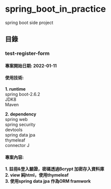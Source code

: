 # spring_boot_in_practice
spring boot side project

## 目錄
### test-register-form
#### 專案開始日期: 2022-01-11
#### 使用技術: 
**1. runtime**  
spring boot-2.6.2  
JDK8  
Maven  

**2. dependency**  
spring web  
spring security  
devtools  
spring data jpa  
thymeleaf  
connector J  
#### 專案內容:
**1. 註冊&登入驗證，密碼透過Bcrypt 加密存入資料庫**  
**2. view 純html，使用thymeleaf**  
**3. 使用spring data jpa 作為ORM framwork**  
